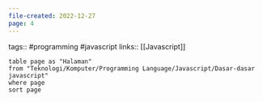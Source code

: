 ```yaml
---
file-created: 2022-12-27
page: 4
---
```

tags:: #programming #javascript 
links:: [[Javascript]]

```dataview
table page as "Halaman"
from "Teknologi/Komputer/Programming Language/Javascript/Dasar-dasar javascript"
where page
sort page
```